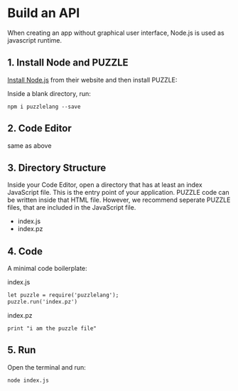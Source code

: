 # Build an API

When creating an app without graphical user interface, Node.js is used as javascript runtime.

## 1. Install Node and PUZZLE

[Install Node.js](https://nodejs.org/en) from their website and then install PUZZLE:

Inside a blank directory, run:

```shell
npm i puzzlelang --save
```

## 2. Code Editor

same as above

## 3. Directory Structure

Inside your Code Editor, open a directory that has at least an index JavaScript file. This is the entry point of your application. PUZZLE code can be written inside that HTML file. However, we recommend seperate PUZZLE files, that are included in the JavaScript file.

* index.js
* index.pz

## 4. Code

A minimal code boilerplate:

index.js
```html
let puzzle = require('puzzlelang');
puzzle.run('index.pz')
```

index.pz
```puzzle
print "i am the puzzle file"
```

## 5. Run

Open the terminal and run:

```shell
node index.js
```
